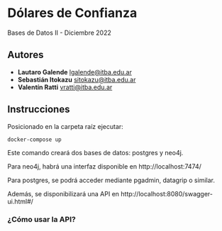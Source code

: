 # Dólares de Confianza
Bases de Datos II - Diciembre 2022

## Autores

- **Lautaro Galende** <lgalende@itba.edu.ar>
- **Sebastián Itokazu** <sitokazu@itba.edu.ar>
- **Valentín Ratti** <vratti@itba.edu.ar>

## Instrucciones
Posicionado en la carpeta raíz ejecutar:
```shell
docker-compose up
```
Este comando creará dos bases de datos: postgres y neo4j.

Para neo4j, habrá una interfaz disponible en http://localhost:7474/

Para postgres, se podrá acceder mediante pgadmin, datagrip o similar.

Además, se disponibilizará una API en http://localhost:8080/swagger-ui.html#/

### ¿Cómo usar la API?
